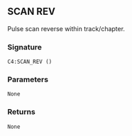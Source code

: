 ## SCAN REV

Pulse scan reverse within track/chapter.


###  Signature

`C4:SCAN_REV ()`


### Parameters

`None`


### Returns

`None
`
